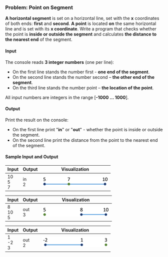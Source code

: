 ### Problem: Point on Segment

**A horizontal segment** is set on a horizontal line, set with the **x** coordinates of both ends: **first** and **second**. **A point** is located **on** the same horizontal line and is set with its **x coordinate**. Write a program that checks whether the point is **inside or outside the segment** and calculates **the distance to the nearest end** of the segment.

#### Input

The console reads **3 integer numbers** (one per line):
- On the first line stands the number first - **one end of the segment**.
- On the second line stands the number second – **the other end of the segment**.
- On the third line stands the number point – **the location of the point**.

All input numbers are integers in the range [**-1000 … 1000**].

#### Output

Print the result on the console:
- On the first line print "**in**" or "**out**" - whether the point is inside or outside the segment.
- On the second line print the distance from the point to the nearest end of the segment.

#### Sample Input and Output

| Input | Output | Visualization |
| --- | --- | --- |
|10<br>5<br>7|in<br>2|![](/assets/chapter-8-1-images/03.Point-on-segment-01.png)|

| Input | Output | Visualization |
| --- | --- | --- |
|8<br>10<br>5|out<br>3|![](/assets/chapter-8-1-images/03.Point-on-segment-02.png)|

| Input | Output | Visualization |
| --- | --- | --- |
|1<br>-2<br>3|out<br>2|![](/assets/chapter-8-1-images/03.Point-on-segment-03.png)|
